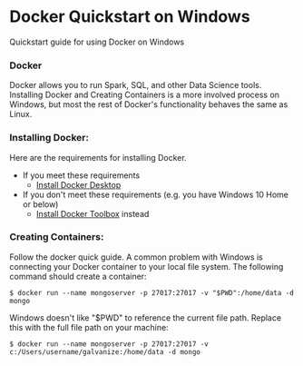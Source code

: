 # Docker Quickstart on Windows
Quickstart guide for using Docker on Windows

### Docker
Docker allows you to run Spark, SQL, and other Data Science tools. Installing Docker and Creating Containers is a more involved process on Windows, but most the rest of Docker's functionality behaves the same as Linux. 

### Installing Docker:
Here are the requirements for installing Docker. 

* If you meet these requirements
  * [Install Docker Desktop](https://docs.docker.com/docker-for-windows/install/)
* If you don't meet these requirements (e.g. you have Windows 10 Home or below)
  * [Install Docker Toolbox](https://docs.docker.com/toolbox/toolbox_install_windows/) instead

### Creating Containers:
Follow the docker quick guide. A common problem with Windows is connecting your Docker container to your local file system. The following command should create a container:

  `$ docker run --name mongoserver -p 27017:27017 -v "$PWD":/home/data -d mongo`

Windows doesn't like "$PWD" to reference the current file path. Replace this with the full file path on your machine:

  `$ docker run --name mongoserver -p 27017:27017 -v c:/Users/username/galvanize:/home/data -d mongo`

